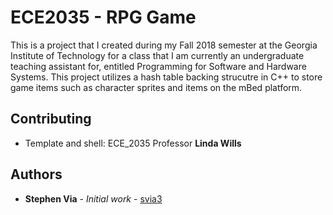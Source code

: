 # ECE2035 - RPG Game
This is a project that I created during my Fall 2018 semester at the Georgia Institute of Technology for a class that I am currently an undergraduate teaching assistant for, entitled
Programming for Software and Hardware Systems. This project utilizes a hash table backing strucutre in C++ to store game items
such as character sprites and items on the mBed platform.

## Contributing
* Template and shell: ECE_2035 Professor **Linda Wills**

## Authors

* **Stephen Via** - *Initial work* - [svia3](https://github.com/svia3)
